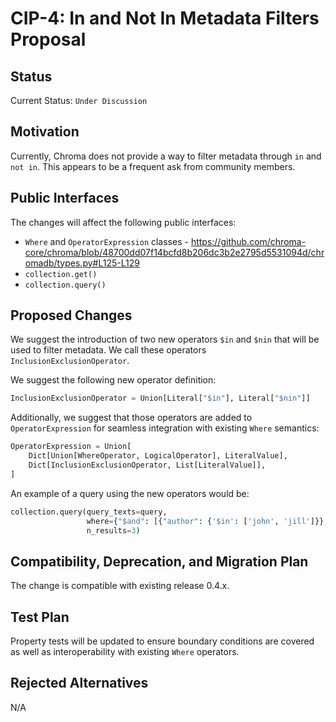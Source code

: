 # CIP-4: In and Not In Metadata Filters Proposal

## Status

Current Status: `Under Discussion`

## **Motivation**

Currently, Chroma does not provide a way to filter metadata through `in` and `not in`. This appears to be a frequent ask
from community members.

## **Public Interfaces**

The changes will affect the following public interfaces:

- `Where` and `OperatorExpression`
  classes - https://github.com/chroma-core/chroma/blob/48700dd07f14bcfd8b206dc3b2e2795d5531094d/chromadb/types.py#L125-L129
- `collection.get()`
- `collection.query()`

## **Proposed Changes**

We suggest the introduction of two new operators `$in` and `$nin` that will be used to filter metadata. We call these
operators `InclusionExclusionOperator`.

We suggest the following new operator definition:

```python
InclusionExclusionOperator = Union[Literal["$in"], Literal["$nin"]]
```

Additionally, we suggest that those operators are added to `OperatorExpression` for seamless integration with
existing `Where` semantics:

```python
OperatorExpression = Union[
    Dict[Union[WhereOperator, LogicalOperator], LiteralValue],
    Dict[InclusionExclusionOperator, List[LiteralValue]],
]
```

An example of a query using the new operators would be:

```python
collection.query(query_texts=query,
                 where={"$and": [{"author": {'$in': ['john', 'jill']}}, {"article_type": {"$eq": "blog"}}]},
                 n_results=3)
```

## **Compatibility, Deprecation, and Migration Plan**

The change is compatible with existing release 0.4.x.

## **Test Plan**

Property tests will be updated to ensure boundary conditions are covered as well as interoperability with existing `Where`
operators.

## **Rejected Alternatives**

N/A
